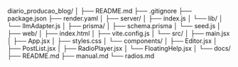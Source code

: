   diario_producao_blog/
│
├── README.md
├── .gitignore
├── package.json
├── render.yaml
│
├── server/
│   ├── index.js
│   └── lib/
│       └── llmAdapter.js
│
├── prisma/
│   ├── schema.prisma
│   └── seed.js
│
├── web/
│   ├── index.html
│   ├── vite.config.js
│   └── src/
│       ├── main.jsx
│       ├── App.jsx
│       ├── styles.css
│       └── components/
│           ├── Editor.jsx
│           ├── PostList.jsx
│           ├── RadioPlayer.jsx
│           └── FloatingHelp.jsx
│
└── docs/
    ├── README.md
    ├── manual.md
    └── radios.md